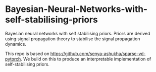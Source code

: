 # Bayesian-Neural-Networks-with-self-stabilising-priors
Bayesian neural networks with self stabilising priors. Priors are derived using signal propagation theory to stabilise the signal propagation dynamics.

This repo is based on https://github.com/senya-ashukha/sparse-vd-pytorch. We build on this to produce an interpretable implementation of self-stabilising priors.
